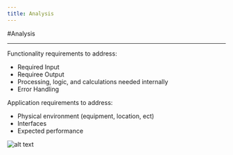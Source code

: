 ```yaml
---
title: Analysis
---
```


#Analysis

--------------------------------------------------------------------------------

Functionality requirements to address:
- Required Input
- Requiree Output
- Processing, logic, and calculations needed internally
- Error Handling

Application requirements to address:
- Physical environment (equipment, location, ect)
- Interfaces
- Expected performance
  

![alt text](http://www.altusinsight.de/wp-content/uploads/2015/04/AltusInsight_Requirement_Analysis-1140x590.jpg "Requirements Analysis")
